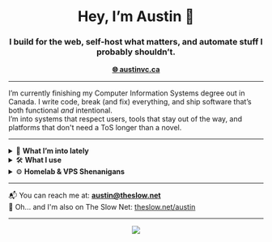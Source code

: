 <h1 align="center">Hey, I’m Austin 👋</h1>
<h3 align="center">I build for the web, self-host what matters, and automate stuff I probably shouldn’t.</h3>

<p align="center">
  <a href="https://austinvc.ca" target="_blank"><strong>🌐 austinvc.ca</strong></a>
</p>

---

I’m currently finishing my Computer Information Systems degree out in Canada. I write code, break (and fix) everything, and ship software that’s both functional *and* intentional.  
I’m into systems that respect users, tools that stay out of the way, and platforms that don't need a ToS longer than a novel.

---

<details>
<summary>🧠 <strong>What I’m into lately</strong></summary>

- Full-stack web dev with **Next.js**, **Supabase**, **Tailwind**, and **Typescript**
- Keeping my servers running smoothly with **Docker**, **Tailscale**, and **NGINX**
- Hosting my own services because I trust myself more than most SaaS companies
- Designing calm, focused user experiences with fewer distractions

</details>

<details>
<summary>🛠️ <strong>What I use</strong></summary>

- **Frontend**: Next.js (App Router), React, Tailwind, Vue.js  
- **Backend**: Node.js, Supabase, PostgreSQL, MySQL, SQLite  
- **Infra & DevOps**: Docker, Tailscale, NGINX, Cloudflare  
- **Languages**: TypeScript, JavaScript, Java, Python, Bash, SQL  
- **Other gear**: Linux, Git, Vercel

</details>

<details>
<summary>⚙️ <strong>Homelab & VPS Shenanigans</strong></summary>

- Self-hosting dashboards, media servers, monitoring software, websites, game servers, password managers, and more...  
- Routing traffic through more encrypted tunnels & proxies than necessary... like a paranoid raccoon  
- Running everything in proxied containers like a responsible adult  

</details>

---

📬 You can reach me at: **austin@theslow.net**  
🧭 Oh... and I'm also on The Slow Net: [theslow.net/austin](https://theslow.net/austin)

---

<p align="center">
  <img src="https://skillicons.dev/icons?i=ts,js,react,nextjs,tailwind,docker,nginx,python,nodejs,git,linux,bash,postgres,supabase,vercel" />
</p>
